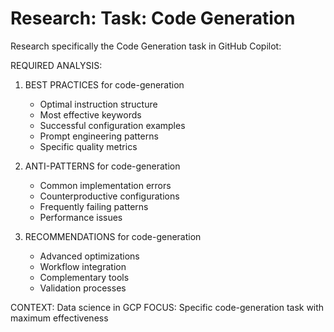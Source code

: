 # Research: Task: Code Generation

Research specifically the Code Generation task in GitHub Copilot:

REQUIRED ANALYSIS:
1. BEST PRACTICES for code-generation
   - Optimal instruction structure
   - Most effective keywords
   - Successful configuration examples
   - Prompt engineering patterns
   - Specific quality metrics

2. ANTI-PATTERNS for code-generation
   - Common implementation errors
   - Counterproductive configurations
   - Frequently failing patterns
   - Performance issues

3. RECOMMENDATIONS for code-generation
   - Advanced optimizations
   - Workflow integration
   - Complementary tools
   - Validation processes

CONTEXT: Data science in GCP
FOCUS: Specific code-generation task with maximum effectiveness
            